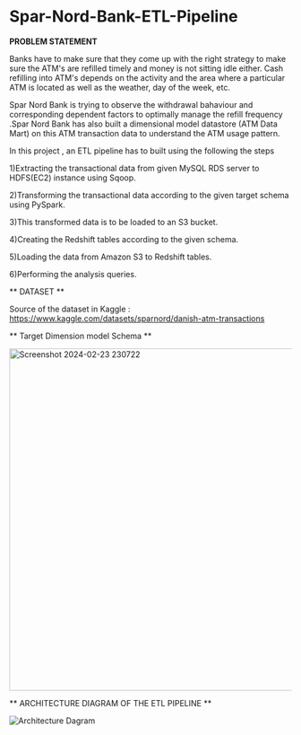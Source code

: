# Spar-Nord-Bank-ETL-Pipeline
**PROBLEM STATEMENT**

Banks have to make sure that they come up with the right strategy to make sure the ATM's are refilled timely and money is not sitting idle either. Cash refilling into ATM's  depends on the activity and the area where a particular ATM is located as well as the weather, day of the week, etc.

Spar Nord Bank is trying to observe the withdrawal bahaviour  and corresponding dependent factors to optimally manage the refill frequency .Spar Nord Bank has also built a dimensional model datastore (ATM Data Mart) on this ATM transaction data to understand the ATM usage pattern.


In this project , an ETL pipeline has to built using the following the steps

1)Extracting the transactional data from given MySQL RDS server to HDFS(EC2) instance using Sqoop.

2)Transforming the transactional data according to the given target schema using PySpark. 

3)This transformed data is to be loaded to an S3 bucket.

4)Creating the Redshift tables according to the given schema.

5)Loading the data from Amazon S3 to Redshift tables.

6)Performing the analysis queries.


** DATASET **

Source of the dataset in Kaggle : https://www.kaggle.com/datasets/sparnord/danish-atm-transactions


** Target Dimension model Schema **


<img width="610" alt="Screenshot 2024-02-23 230722" src="https://github.com/Smr-V/Spar-Nord-Bank-ETL-Pipeline/assets/47864256/bf8b3e18-9faa-4858-a070-b3ea383bf26b">



** ARCHITECTURE DIAGRAM OF THE ETL PIPELINE **



![Architecture Dagram](https://github.com/Smr-V/Spar-Nord-Bank-ETL-Pipeline/assets/47864256/a5e537ff-cdde-42b6-9231-bf4e4c6658c4)
